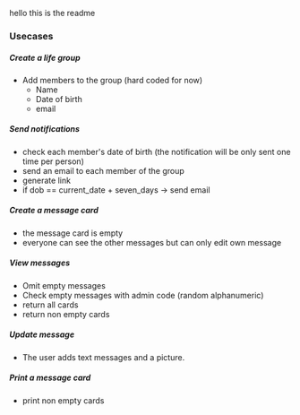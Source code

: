 hello this is the readme

### Usecases

##### Create a life group
-	Add members to the group (hard coded for now)
    - Name
    - Date of birth
    - email


##### Send notifications
- check each member's date of birth (the notification will be only sent one time per person)
- send an email to each member of the group
- generate link
- if  dob == current_date + seven_days -> send email

##### Create a message card
- the message card is empty
- everyone can see the other messages but can only edit own message


##### View messages 
- Omit empty messages
- Check empty messages with admin code (random alphanumeric)
- return all cards
- return non empty cards

##### Update message
-	The user adds text messages and a picture. 

##### Print a message card
  - print non empty cards



